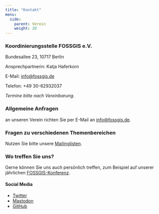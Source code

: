 ```yaml
---
title: "Kontakt"
menu:
  side:
    parent: Verein
    weight: 20
---
```


### Koordinierungsstelle FOSSGIS e.V.

Bundesallee 23, 10717 Berlin 

Ansprechpartnerin: Katja Haferkorn

E-Mail: [info@fossgis.de](mailto:info@fossgis.de)

Telefon: +49 30-62932037

*Termine bitte nach Vereinbarung.*



### Allgemeine Anfragen 
an unseren Verein richten Sie per E-Mail an [info@fossgis.de](mailto:info@fossgis.de).


### Fragen zu verschiedenen Themenbereichen
Nutzen Sie bitte unsere [Mailinglisten](/community/mailinglisten/).

<!--Auch per [Chat](/community/irc/) ist eine Kontaktaufnahme möglich.-->

### Wo treffen Sie uns?
Gerne können Sie uns auch persönlich treffen, zum Beispiel auf unserer jährlichen [FOSSGIS-Konferenz](/konferenz/).

#### Social Media
* [Twitter](https://twitter.com/FOSSGIS_Verein)
* [Mastodon](https://mastodon.online/web/@FOSSGISeV)
* [GitHub](https://github.com/fossgis)
